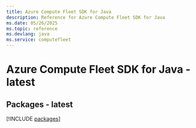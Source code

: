 ```yaml
---
title: Azure Compute Fleet SDK for Java
description: Reference for Azure Compute Fleet SDK for Java
ms.date: 05/26/2025
ms.topic: reference
ms.devlang: java
ms.service: computefleet
---
```

# Azure Compute Fleet SDK for Java - latest
## Packages - latest
[!INCLUDE [packages](compute-fleet-index.md)]